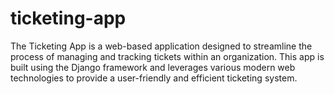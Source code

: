 # ticketing-app
The Ticketing App is a web-based application designed to streamline the process of managing and tracking tickets within an organization. This app is built using the Django framework and leverages various modern web technologies to provide a user-friendly and efficient ticketing system.
